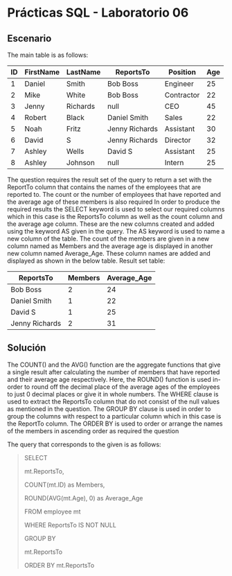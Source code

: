 # Prácticas SQL - Laboratorio 06

## Escenario
The main table is as follows:

|   ID  |   FirstName   |   LastName    |   ReportsTo       |   Position    |   Age |
|-------|---------------|---------------|-------------------|---------------|-------|
|   1   |   Daniel      |   Smith       |   Bob Boss        |   Engineer    |   25  |
|   2   |   Mike        |   White       |   Bob Boss        |   Contractor  |   22  |
|   3   |   Jenny       |   Richards    |   null            |   CEO         |   45  |
|   4   |   Robert      |   Black       |   Daniel Smith    |   Sales       |   22  |
|   5   |   Noah        |   Fritz       |   Jenny Richards  |   Assistant   |   30  |
|   6   |   David       |   S           |   Jenny Richards  |   Director    |   32  |
|   7   |   Ashley      |   Wells       |   David S         |   Assistant   |   25  |
|   8   |   Ashley      |   Johnson     |   null            |   Intern      |   25  |

The question requires the result set of the query to return a set with the ReportTo column that contains the names of the employees that are reported to.
The count or the number of employees that have reported and the average age of these members is also required
In order to produce the required results the SELECT keyword is used to select our required columns which in this case is the ReportsTo column as well as the count column and the average age column.
These are the new columns created and added using the keyword AS given in the query. The AS keyword is used to name a new column of the table.
The count of the members are given in a new column named as Members and the average age is displayed in another new column named Average_Age.
These column names are added and displayed as shown in the below table.
Result set table:

|   ReportsTo       |   Members |   Average_Age |
|-------------------|-----------|---------------|
|   Bob Boss        |   2       |   24          |
|   Daniel Smith    |   1       |   22          |
|   David S         |   1       |   25          |
|   Jenny Richards  |   2       |   31          |

## Solución
The COUNT() and the AVG() function are the aggregate functions that give a single result after calculating the number of members that have reported and their average age respectively.
Here, the ROUND() function is used in-order to round off the decimal place of the average ages of the employees to just 0 decimal places or give it in whole numbers.
The WHERE clause is used to extract the ReportsTo column that do not consist of the null values as mentioned in the question.
The GROUP BY clause is used in order to group the columns with respect to a particular column which in this case is the ReportTo column.
The ORDER BY is used to order or arrange the names of the members in ascending order as required the question

The query that corresponds to the given is as follows:

> SELECT
>
> mt.ReportsTo,
>
> COUNT(mt.ID) as Members,
>
> ROUND(AVG(mt.Age), 0) as Average_Age
> 
> FROM employee mt
>
> WHERE ReportsTo IS NOT NULL
>
> GROUP BY
>
> mt.ReportsTo
>
> ORDER BY mt.ReportsTo
